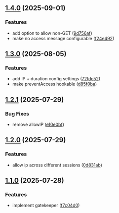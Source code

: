 ## [1.4.0](https://github.com/baumrock/RockGatekeeper/compare/v1.3.0...v1.4.0) (2025-09-01)


### Features

* add option to allow non-GET ([9d756af](https://github.com/baumrock/RockGatekeeper/commit/9d756afce642c9b44984597ac832a99fc1c4e9cc))
* make no access message configurable ([f24e492](https://github.com/baumrock/RockGatekeeper/commit/f24e492f021a723e78efcef69749f58d0033a148))

## [1.3.0](https://github.com/baumrock/RockGatekeeper/compare/v1.2.1...v1.3.0) (2025-08-05)


### Features

* add IP + duration config settings ([72fdc52](https://github.com/baumrock/RockGatekeeper/commit/72fdc52e3c37be3436874ebfabbd4c9cd732b2ee))
* make preventAccess hookable ([d85f0ba](https://github.com/baumrock/RockGatekeeper/commit/d85f0bae4f089ed5b7f9b66b73e823525871584e))

## [1.2.1](https://github.com/baumrock/RockGatekeeper/compare/v1.2.0...v1.2.1) (2025-07-29)


### Bug Fixes

* remove allowIP ([e10e0bf](https://github.com/baumrock/RockGatekeeper/commit/e10e0bf0f280501b19ed4b0cc9563221acafb37b))

## [1.2.0](https://github.com/baumrock/RockGatekeeper/compare/v1.1.0...v1.2.0) (2025-07-29)


### Features

* allow ip across different sessions ([0d831ab](https://github.com/baumrock/RockGatekeeper/commit/0d831ab364fd480545cb46636a2037a6c17f5133))

## [1.1.0](https://github.com/baumrock/RockGatekeeper/compare/f7c04d0b078531ca640409cf474449290f4a2917...v1.1.0) (2025-07-28)


### Features

* implement gatekeeper ([f7c04d0](https://github.com/baumrock/RockGatekeeper/commit/f7c04d0b078531ca640409cf474449290f4a2917))

